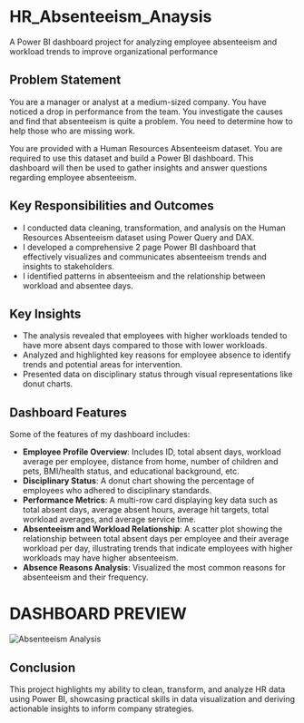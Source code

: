 # HR_Absenteeism_Anaysis
A Power BI dashboard project for analyzing employee absenteeism and workload trends to improve organizational performance

## Problem Statement
You are a manager or analyst at a medium-sized company. You have noticed a drop in performance from the team. You investigate the causes and find that absenteeism is quite a problem. You need to determine how to help those who are missing work.

You are provided with a Human Resources Absenteeism dataset. You are required to use this dataset and build a Power BI dashboard. This dashboard will then be used to gather insights and answer questions regarding employee absenteeism.

## Key Responsibilities and Outcomes
- I conducted data cleaning, transformation, and analysis on the Human Resources Absenteeism dataset using Power Query and DAX.
- I developed a comprehensive 2 page Power BI dashboard that effectively visualizes and communicates absenteeism trends and insights to stakeholders.
- I identified patterns in absenteeism and the relationship between workload and absentee days.

## Key Insights
- The analysis revealed that employees with higher workloads tended to have more absent days compared to those with lower workloads.
- Analyzed and highlighted key reasons for employee absence to identify trends and potential areas for intervention.
- Presented data on disciplinary status through visual representations like donut charts.

## Dashboard Features
Some of the features of my dashboard includes:
- **Employee Profile Overview**: Includes ID, total absent days, workload average per employee, distance from home, number of children and pets, BMI/health status, and educational background, etc.
- **Disciplinary Status**: A donut chart showing the percentage of employees who adhered to disciplinary standards.
- **Performance Metrics**: A multi-row card displaying key data such as total absent days, average absent hours, average hit targets, total workload averages, and average service time.
- **Absenteeism and Workload Relationship**: A scatter plot showing the relationship between total absent days per employee and their average workload per day, illustrating trends that indicate employees with higher workloads may have higher absenteeism.
- **Absence Reasons Analysis**: Visualized the most common reasons for absenteeism and their frequency.

# DASHBOARD PREVIEW
![Absenteeism Analysis](https://github.com/ChidinmaMadukife/HR_Absenteeism_Anaysis/blob/main/Absenteeism%20Analysis.jpg)


## Conclusion
This project highlights my ability to clean, transform, and analyze HR data using Power BI, showcasing practical skills in data visualization and deriving actionable insights to inform company strategies.
